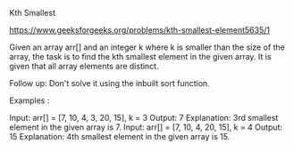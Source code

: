 Kth Smallest

https://www.geeksforgeeks.org/problems/kth-smallest-element5635/1

Given an array arr[] and an integer k where k is smaller than the size of the array, the task is to find the kth smallest element in the given array. It is given that all array elements are distinct.

Follow up: Don't solve it using the inbuilt sort function.

Examples :

Input: arr[] = [7, 10, 4, 3, 20, 15], k = 3
Output:  7
Explanation: 3rd smallest element in the given array is 7.
Input: arr[] = [7, 10, 4, 20, 15], k = 4 
Output:  15
Explanation: 4th smallest element in the given array is 15.
